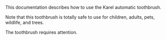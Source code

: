 This documentation describes how to use the Karel automatic 
toothbrush.

Note that this toothbrush is totally safe to use for children, 
adults, pets, wildlife, and trees. 

The toothbrush requires attention.